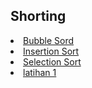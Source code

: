 <html>
<head>
    <h2>Shorting</h2>
</head>
<body>
    <li><a href="#bubble sort.md">Bubble Sord</a></li>
    <li><a href="#insertion sort">Insertion Sort</a></li>
    <li><a href="#Selection sort">Selection Sort</a></li>
    <li><a href="#latihan">latihan 1</a></li>    
</body>
</html>
